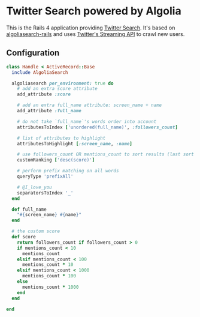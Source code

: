 Twitter Search powered by Algolia
==================

This is the Rails 4 application providing [Twitter Search](http://twittersearch.algolia.io). It's based on [algoliasearch-rails](https://github.com/algolia/algoliasearch-rails) and uses [Twitter's Streaming API](https://dev.twitter.com/docs/streaming-apis) to crawl new users.

Configuration
--------------

```ruby
class Handle < ActiveRecord::Base
  include AlgoliaSearch

  algoliasearch per_environment: true do
    # add an extra score attribute
    add_attribute :score

    # add an extra full_name attribute: screen_name + name
    add_attribute :full_name

    # do not take `full_name`'s words order into account
    attributesToIndex ['unordered(full_name)', :followers_count]

    # list of attributes to highlight
    attributesToHighlight [:screen_name, :name]

    # use followers_count OR mentions_count to sort results (last sort criteria)
    customRanking ['desc(score)']

    # perform prefix matching on all words
    queryType 'prefixAll'

    # @I_love_you
    separatorsToIndex '_'
  end

  def full_name
    "#{screen_name} #{name}"
  end

  # the custom score
  def score
    return followers_count if followers_count > 0
    if mentions_count < 10
      mentions_count
    elsif mentions_count < 100
      mentions_count * 10
    elsif mentions_count < 1000
      mentions_count * 100
    else
      mentions_count * 1000
    end
  end

end
```
